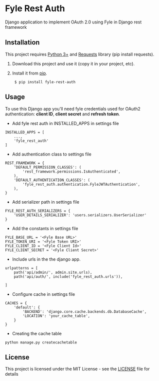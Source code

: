 # Fyle Rest Auth

Django application to implement OAuth 2.0 using Fyle in Django rest framework


## Installation

This project requires [Python 3+](https://www.python.org/downloads/) and [Requests](https://pypi.org/project/requests/) library (pip install requests).

1. Download this project and use it (copy it in your project, etc).
2. Install it from [pip](https://pypi.org).
        
        $ pip install fyle-rest-auth

## Usage

To use this Django app you'll need fyle credentials used for OAuth2 authentication: **client ID**, **client secret** and **refresh token**.

* Add fyle rest auth in INSTALLED_APPS in settings file
```pythonstub
INSTALLED_APPS = [
    ...,
    'fyle_rest_auth'
]
```

* Add authentication class to settings file
```pythonstub
REST_FRAMEWORK = {
    'DEFAULT_PERMISSION_CLASSES': (
        'rest_framework.permissions.IsAuthenticated',
    ),
    'DEFAULT_AUTHENTICATION_CLASSES': (
        'fyle_rest_auth.authentication.FyleJWTAuthentication',
    ),
}
```

* Add serializer path in settings file
```pythonstub
FYLE_REST_AUTH_SERIALIZERS = {
    'USER_DETAILS_SERIALIZER': 'users.serializers.UserSerializer'
}
```

* Add the constants in settings file
```pythonstub
FYLE_BASE_URL = '<Fyle Base URL>'
FYLE_TOKEN_URI = '<Fyle Token URI>'
FYLE_CLIENT_ID = '<Fyle Client Id>'
FYLE_CLIENT_SECRET = '<Fyle Client Secret>'
```

* Include urls in the the django app.
```pythonstub
urlpatterns = [
    path('api/admin/', admin.site.urls),
    path('api/auth/', include('fyle_rest_auth.urls')),
    
]
```
* Configure cache in settings file
```pythonstub
CACHES = {
    'default': {
        'BACKEND': 'django.core.cache.backends.db.DatabaseCache',
        'LOCATION': 'your_cache_table',
    }
}
```

* Creating the cache table
```pythonstub
python manage.py createcachetable
```

## License

This project is licensed under the MIT License - see the [LICENSE](LICENSE) file for details
